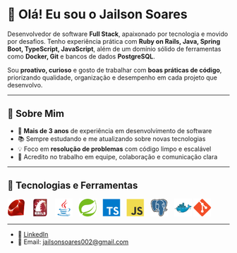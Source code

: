 # 👋 Olá! Eu sou o Jailson Soares

Desenvolvedor de software **Full Stack**, apaixonado por tecnologia e movido por desafios. Tenho experiência prática com **Ruby on Rails, Java, Spring Boot, TypeScript, JavaScript**, além de um domínio sólido de ferramentas como **Docker, Git** e bancos de dados **PostgreSQL**.

Sou **proativo, curioso** e gosto de trabalhar com **boas práticas de código**, priorizando qualidade, organização e desempenho em cada projeto que desenvolvo.

---

## 💼 Sobre Mim

- 🔧 **Mais de 3 anos** de experiência em desenvolvimento de software
- 📚 Sempre estudando e me atualizando sobre novas tecnologias
- 💡 Foco em **resolução de problemas** com código limpo e escalável
- 🤝 Acredito no trabalho em equipe, colaboração e comunicação clara

---

## 🚀 Tecnologias e Ferramentas

<p align="left">
  <img src="https://raw.githubusercontent.com/devicons/devicon/master/icons/ruby/ruby-original.svg" alt="Ruby" height="40" style="margin-right:10px;"/>
  <img src="https://raw.githubusercontent.com/devicons/devicon/master/icons/rails/rails-original-wordmark.svg" alt="Rails" height="40" style="margin-right:10px;"/>
  <img src="https://raw.githubusercontent.com/devicons/devicon/master/icons/java/java-original.svg" alt="Java" height="40" style="margin-right:10px;"/>
  <img src="https://raw.githubusercontent.com/devicons/devicon/master/icons/spring/spring-original.svg" alt="Spring" height="40" style="margin-right:10px;"/>
  <img src="https://raw.githubusercontent.com/devicons/devicon/master/icons/typescript/typescript-original.svg" alt="TypeScript" height="40" style="margin-right:10px;"/>
  <img src="https://raw.githubusercontent.com/devicons/devicon/master/icons/javascript/javascript-original.svg" alt="JavaScript" height="40" style="margin-right:10px;"/>
  <img src="https://raw.githubusercontent.com/devicons/devicon/master/icons/postgresql/postgresql-original.svg" alt="PostgreSQL" height="40" style="margin-right:10px;"/>
  <img src="https://raw.githubusercontent.com/devicons/devicon/ca28c779441053191ff11710fe24a9e6c23690d6/icons/docker/docker-original.svg" alt="Docker" height="40" style="margint-right:10px;"/>
  <img src="https://raw.githubusercontent.com/devicons/devicon/master/icons/git/git-original.svg" alt="Git" height="40" style="margin-right:10px;"/>
</p>

---

- 💼 [LinkedIn](https://www.linkedin.com/in/jailsonsoares/)
- 📧 Email: jailsonsoares002@gmail.com
